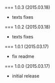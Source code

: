 === 1.0.3 (2015.03.18)

* texts fixes

=== 1.0.2 (2015.03.18)

* texts fixes

=== 1.0.1 (2015.03.17)

* fix readme

=== 1.0.0 (2015.03.17)

* initial release
